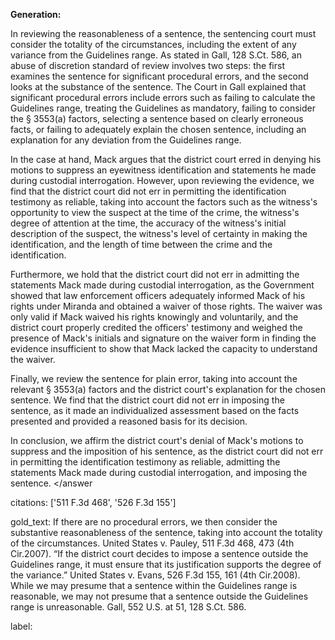 **Generation:**

 <answer>
In reviewing the reasonableness of a sentence, the sentencing court must consider the totality of the circumstances, including the extent of any variance from the Guidelines range. As stated in Gall, 128 S.Ct. 586, an abuse of discretion standard of review involves two steps: the first examines the sentence for significant procedural errors, and the second looks at the substance of the sentence. The Court in Gall explained that significant procedural errors include errors such as failing to calculate the Guidelines range, treating the Guidelines as mandatory, failing to consider the § 3553(a) factors, selecting a sentence based on clearly erroneous facts, or failing to adequately explain the chosen sentence, including an explanation for any deviation from the Guidelines range. 

In the case at hand, Mack argues that the district court erred in denying his motions to suppress an eyewitness identification and statements he made during custodial interrogation. However, upon reviewing the evidence, we find that the district court did not err in permitting the identification testimony as reliable, taking into account the factors such as the witness's opportunity to view the suspect at the time of the crime, the witness's degree of attention at the time, the accuracy of the witness's initial description of the suspect, the witness's level of certainty in making the identification, and the length of time between the crime and the identification. 

Furthermore, we hold that the district court did not err in admitting the statements Mack made during custodial interrogation, as the Government showed that law enforcement officers adequately informed Mack of his rights under Miranda and obtained a waiver of those rights. The waiver was only valid if Mack waived his rights knowingly and voluntarily, and the district court properly credited the officers' testimony and weighed the presence of Mack's initials and signature on the waiver form in finding the evidence insufficient to show that Mack lacked the capacity to understand the waiver. 

Finally, we review the sentence for plain error, taking into account the relevant § 3553(a) factors and the district court's explanation for the chosen sentence. We find that the district court did not err in imposing the sentence, as it made an individualized assessment based on the facts presented and provided a reasoned basis for its decision. 

In conclusion, we affirm the district court's denial of Mack's motions to suppress and the imposition of his sentence, as the district court did not err in permitting the identification testimony as reliable, admitting the statements Mack made during custodial interrogation, and imposing the sentence. 
</answer

citations: ['511 F.3d 468', '526 F.3d 155']

gold_text: If there are no procedural errors, we then consider the substantive reasonableness of the sentence, taking into account the totality of the circumstances. United States v. Pauley, 511 F.3d 468, 473 (4th Cir.2007). “If the district court decides to impose a sentence outside the Guidelines range, it must ensure that its justification supports the degree of the variance.” United States v. Evans, 526 F.3d 155, 161 (4th Cir.2008). While we may presume that a sentence within the Guidelines range is reasonable, we may not presume that a sentence outside the Guidelines range is unreasonable. Gall, 552 U.S. at 51, 128 S.Ct. 586.

label: 